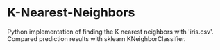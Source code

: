 # K-Nearest-Neighbors

Python implementation of finding the K nearest neighbors with 'iris.csv'.
Compared prediction results with sklearn KNeighborClassifier.

